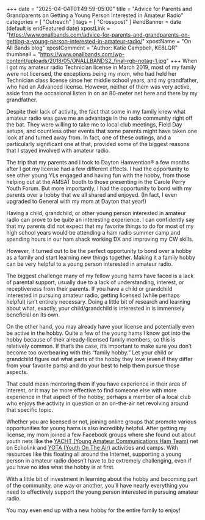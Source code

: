 +++
date = "2025-04-04T01:49:59-05:00"
title = "Advice for Parents and Grandparents on Getting a Young Person Interested in Amateur Radio"
categories = [ "Outreach" ]
tags = [ "Crosspost" ]
 #endBanner = date (default is endFeatured date) 
xpostLink = "https://www.onallbands.com/advice-for-parents-and-grandparents-on-getting-a-young-person-interested-in-amateur-radio/"
xpostName = "On All Bands blog"
xpostComment = "Author: Katie Campbell, KE8LQR"
thumbnail = "https://www.onallbands.com/wp-content/uploads/2018/05/ONALLBANDS2_final-rgb-notag-1.jpg"
+++
When I got my amateur radio Technician license in March 2019, most of
my family were not licensed, the exceptions being my mom, who had held
her Technician class license since her middle school years, and my
grandfather, who had an Advanced license. However, neither of them was
very active, aside from the occasional listen in on an 80-meter net here
and there by my grandfather.

Despite their lack of activity, the fact that some in my family knew
what amateur radio was gave me an advantage in the radio community right
off the bat. They were willing to take me to local club meetings, Field
Day setups, and countless other events that some parents might have
taken one look at and turned away from. In fact, one of these outings,
and a particularly significant one at that, provided some of the biggest
reasons that I stayed involved with amateur radio.
<!--more-->

The trip that my parents and I took to Dayton Hamvention&reg; a few
months after I got my license had a few different effects. I had the
opportunity to see other young YLs engaged and having fun with the
hobby, from those helping out at the AMSAT booth to those presenting
in the Carole Perry Youth Forum. But more importantly, I had the
opportunity to bond with my parents over a hobby that we all shared and
enjoyed. (In fact, I even upgraded to General with my mom at Dayton that
year!)

Having a child, grandchild, or other young person interested in amateur
radio can prove to be quite an interesting experience. I can confidently
say that my parents did not expect that my favorite things to do for
most of my high school years would be attending a ham radio summer camp
and spending hours in our ham shack working DX and improving my CW
skills.

However, it turned out to be the perfect opportunity to bond over a
hobby as a family and start learning new things together. Making it a
family hobby can be very helpful to a young person interested in amateur
radio.

The biggest challenge many of my fellow young hams have faced is a lack
of parental support, usually due to a lack of understanding, interest,
or receptiveness from their parents. If you have a child or grandchild
interested in pursuing amateur radio, getting licensed (while perhaps
helpful) isn’t entirely necessary. Doing a little bit of research and
learning about what, exactly, your child/grandchild is interested in is
immensely beneficial on its own.

On the other hand, you may already have your license and potentially
even be active in the hobby. Quite a few of the young hams I know got
into the hobby because of their already-licensed family members, so this
is relatively common. If that’s the case, it’s important to make
sure you don’t become too overbearing with this “family hobby.”
Let your child or grandchild figure out what parts of the hobby they
love (even if they differ from your favorite parts) and do your best to
help them pursue those aspects.

That could mean mentoring them if you have experience in their area of
interest, or it may be more effective to find someone else with more
experience in that aspect of the hobby, perhaps a member of a local
club who enjoys the activity in question or an on-the-air net revolving
around that specific topic.

Whether you are licensed or not, joining online groups that promote
various opportunities for young hams is also incredibly helpful. After
getting my license, my mom joined a few Facebook groups where she found
out about youth nets like the [YACHT \(Young Amateur Communications Ham
Team\)][yacht] net on Echolink and [YOTA \(Youth On The Air\)][yota]
activities and camps. With resources like this floating all around the
Internet, supporting a young person in amateur radio doesn’t have to
be extremely challenging, even if you have no idea what the hobby is at
first.

With a little bit of investment in learning about the hobby and becoming
part of the community, one way or another, you’ll have nearly
everything you need to effectively support the young person interested
in pursuing amateur radio.

You may even end up with a new hobby for the entire family to enjoy!

[yacht]: https://qsl.net/yacht-arc/home.html
[yota]: https://youthontheair.org/
